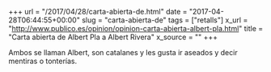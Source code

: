 +++
url = "/2017/04/28/carta-abierta-de.html"
date = "2017-04-28T06:44:55+00:00"
slug = "carta-abierta-de"
tags = ["retalls"]
x_url = "http://www.publico.es/opinion/opinion-carta-abierta-albert-pla.html"
title = "Carta abierta de Albert Pla a Albert Rivera"
x_source = ""
+++

Ambos se llaman Albert, son catalanes y les gusta ir aseados y decir mentiras o tonterías.
